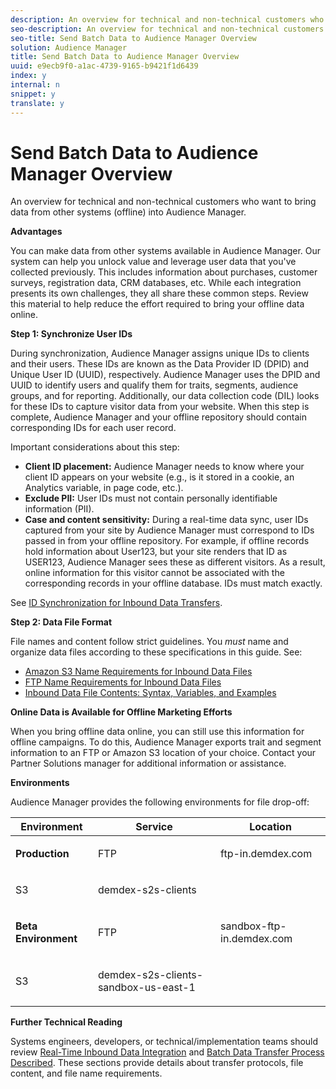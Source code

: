 ```yaml
---
description: An overview for technical and non-technical customers who want to bring data from other systems (offline) into Audience Manager.
seo-description: An overview for technical and non-technical customers who want to bring data from other systems (offline) into Audience Manager.
seo-title: Send Batch Data to Audience Manager Overview
solution: Audience Manager
title: Send Batch Data to Audience Manager Overview
uuid: e9ecb9f0-a1ac-4739-9165-b9421f1d6439
index: y
internal: n
snippet: y
translate: y
---
```


# Send Batch Data to Audience Manager Overview

An overview for technical and non-technical customers who want to bring data from other systems (offline) into Audience Manager.



**Advantages** 



<!-- c_offline_to_online.xml -->
You can make data from other systems available in Audience Manager. Our system can help you unlock value and leverage user data that you've collected previously. This includes information about purchases, customer surveys, registration data, CRM databases, etc. While each integration presents its own challenges, they all share these common steps. Review this material to help reduce the effort required to bring your offline data online.


**Step 1: Synchronize User IDs** 


During synchronization, Audience Manager assigns unique IDs to clients and their users. These IDs are known as the Data Provider ID (DPID) and Unique User ID (UUID), respectively. Audience Manager uses the DPID and UUID to identify users and qualify them for traits, segments, audience groups, and for reporting. Additionally, our data collection code (DIL) looks for these IDs to capture visitor data from your website. When this step is complete, Audience Manager and your offline repository should contain corresponding IDs for each user record. 


Important considerations about this step: 
* **Client ID placement:** Audience Manager needs to know where your client ID appears on your website (e.g., is it stored in a cookie, an Analytics variable, in page code, etc.).
* **Exclude PII:** User IDs must not contain personally identifiable information (PII).
* **Case and content sensitivity:** During a real-time data sync, user IDs captured from your site by Audience Manager must correspond to IDs passed in from your offline repository. For example, if offline records hold information about User123, but your site renders that ID as USER123, Audience Manager sees these as different visitors. As a result, online information for this visitor cannot be associated with the corresponding records in your offline database. IDs must match exactly.





See [ID Synchronization for Inbound Data Transfers](../../../c_integration/sending-audience-data/batch-data-transfer-explained/id-sync-http.md#concept_8749F04CACF64B6CA2132D9F9887364A). 

<!-- <p> <b>Step 2: Create a Translation File</b> </p> 
<p>A translation file classifies data according to uniform and logical hierarchy. It is a taxonomy that helps you organize information from general categories (e.g., geography) to more precise classifications (e.g., <i>geography > United States > New York</i>). Also, it labels data with to easy to understand names such as "gender=male" or "color=green" instead of with your internal SKUs, abbreviations, or other names. The file lets Audience Manager display this information in a readable, logical manner. You and your data partners must create and share the translation file with Audience Manager before any real-time or server-to-server data transfers can begin. You can update this file on a schedule relevant to your business needs. </p> 
<p>Important considerations about this step: </p> 
<ul id="ul_6A05AECB0BD649B1BF1B34058E9008E2"> 
 <li id="li_39817ED898F14156A77FCAC066FE0968"> <b>Create a comprehensive list:</b> The translation file must include all the possible values that can be passed in on a particular key. For example, if you have category key called "color" and it accepts the values "red," "green," and "blue," the translation file must contain <i>all</i> those elements. </li> 
 <li id="li_19CAD7683BCF45278E2991C1EDBC9903"> <b>Case and content sensitivity:</b> The key-values in the file must match the values actually passed in to Audience Manager from your website. </li> 
</ul> 
<p>See DATA TRANSLATION FILE. </p> -->


**Step 2: Data File Format** 


File names and content follow strict guidelines. You *must* name and organize data files according to these specifications in this guide. See: 

* [Amazon S3 Name Requirements for Inbound Data Files](../../../c_integration/sending-audience-data/batch-data-transfer-explained/inbound-s3-filenames.md#concept_B3CAF442BFFE4823B76A5D0D91DF9942)
* [FTP Name Requirements for Inbound Data Files](../../../c_integration/sending-audience-data/batch-data-transfer-explained/inbound-ftp-filenames.md#concept_D34898442363415DBF75CEBFC2E86997)
* [Inbound Data File Contents: Syntax, Variables, and Examples](../../../c_integration/sending-audience-data/batch-data-transfer-explained/inbound-file-contents.md#concept_49E6F0740E794B07ACD115D10EDEB5AC)




**Online Data is Available for Offline Marketing Efforts** 


When you bring offline data online, you can still use this information for offline campaigns. To do this, Audience Manager exports trait and segment information to an FTP or Amazon S3 location of your choice. Contact your Partner Solutions manager for additional information or assistance. 


**Environments** 


Audience Manager provides the following environments for file drop-off: 

<table id="table_A61AA64578944B23B5A7355F2A76E882"> 
 <thead> 
  <tr> 
   <th colname="col1" class="entry"> Environment </th> 
   <th colname="col02" class="entry"> Service </th> 
   <th colname="col2" class="entry"> Location </th> 
  </tr> 
 </thead>
 <tbody> 
  <tr> 
   <td colname="col1" morerows="1"> <b>Production</b> </td> 
   <td colname="col02"> FTP </td> 
   <td colname="col2"> <p> <span class="codeph"> ftp-in.demdex.com</span> </p> </td> 
  </tr> 
  <tr> 
   <td colname="col02"> S3 </td> 
   <td colname="col2"> <p> <span class="codeph"> demdex-s2s-clients</span> </p> </td> 
  </tr> 
  <tr> 
   <td colname="col1" morerows="1"> <b>Beta Environment</b> </td> 
   <td colname="col02"> FTP </td> 
   <td colname="col2"> <p><span class="codeph"> sandbox-ftp-in.demdex.com</span> </p> </td> 
  </tr> 
  <tr> 
   <td colname="col02"> S3 </td> 
   <td colname="col2"> <p> <span class="codeph"> demdex-s2s-clients-sandbox-us-east-1</span> </p> </td> 
  </tr> 
 </tbody> 
</table>



**Further Technical Reading** 


Systems engineers, developers, or technical/implementation teams should review [Real-Time Inbound Data Integration](../../../c_integration/sending-audience-data/real-time-data-integration/real-time-data-integration.md#concept_D93A558E981243579E853690BB5C07E1) and [Batch Data Transfer Process Described](../../../c_integration/sending-audience-data/batch-data-transfer-explained/batch-data-transfer-explained.md#concept_EC5B2B3B5ED443F0B271400C08B263D3). These sections provide details about transfer protocols, file content, and file name requirements. 
